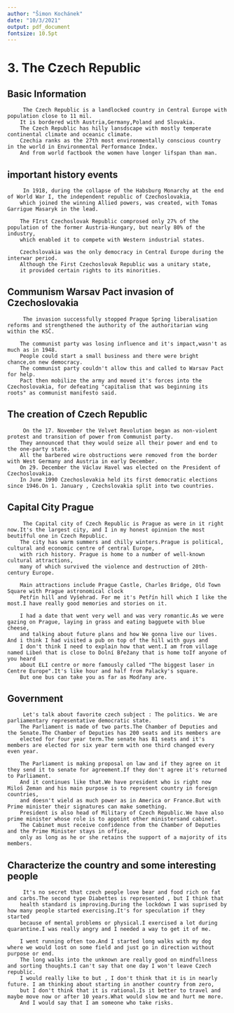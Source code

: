 ```yaml
---
author: "Šimon Kochánek"
date: "10/3/2021"
output: pdf_document
fontsize: 10.5pt
---
```


<style type="text/css">
body{
    font-size: 10.5pt;
}
</style>

# 3. The Czech Republic

## Basic Information

         The Czech Republic is a landlocked country in Central Europe with population close to 11 mil.
        It is bordered with Austria,Germany,Poland and Slovakia.
        The Czech Republic has hilly lansdscape with mostly temperate continental climate and oceanic climate.
        Czechia ranks as the 27th most environmentally conscious country in the world in Environmental Performance Index.
        And from world factbook the women have longer lifspan than man.

## important history events

         In 1918, during the collapse of the Habsburg Monarchy at the end of World War I, the independent republic of Czechoslovakia,
        which joined the winning Allied powers, was created, with Tomas Garrigue Masaryk in the lead.

        The FIrst Czechoslovak Republic comprosed only 27% of the population of the former Austria-Hungary, but nearly 80% of the industry,
        which enabled it to compete with Western industrial states.

        Czechslovakia was the only democracy in Central Europe during the interwar period.
        Although the First Czechoslovak Republic was a unitary state,
        it provided certain rights to its minorities.

## Communism Warsav Pact invasion of Czechoslovakia

         The invasion successfully stopped Prague Spring liberalisation reforms and strengthened the authority of the authoritarian wing within the KSČ.

        The communist party was losing influence and it's impact,wasn't as much as in 1948.
        People could start a small business and there were bright chance,on new democracy.
        The communist party couldn't allow this and called to Warsav Pact for help.
        Pact then mobilize the army and moved it's forces into the Czechoslovakia, for defeating "capitalism that was beginning its roots" as communist manifesto said.

## The creation of Czech Republic

         On the 17. November the Velvet Revolution began as non-violent protest and transition of power from Communist party.
        They announced that they would seize all their power and end to the one-party state.
        All the barbered wire obstructions were removed from the border with West Germany and Austria in early December.
        On 29. December the Václav Havel was elected on the President of Czechoslovakia.
        In June 1990 Czechoslovakia held its first democratic elections since 1946.On 1. January , Czechslovakia split into two countries.

## Capital City Prague

         The Capital city of Czech Republic is Prague as were in it right now.It's the largest city, and I in my honest opinnion the most beutifful one in Czech Republic.
        The city has warm summers and chilly winters.Prague is political, cultural and economic centre of central Europe,
        with rich history. Prague is home to a number of well-known cultural attractions,
        many of which survived the violence and destruction of 20th-century Europe.

        Main attractions include Prague Castle, Charles Bridge, Old Town Square with Prague astronomical clock
        Petřín hill and Vyšehrad. For me it's Petřín hill which I like the most.I have really good memories and stories on it.

        I had a date that went very well and was very romantic.As we were gazing on Prague, laying in grass and eating bagguete with blue cheese,
        and talking about future plans and how We gonna live our lives. And i think I had visited a pub on top of the hill with guys and
        I don't think I need to explain how that went.I am from village named Libeń that is close to Dolní Břežany that is home toIf anyone of you heard
        about ELI centre or more famously called "The biggest laser in Centre Europe".It's like hour and half from Palacky's square.
        But one bus can take you as far as Modřany are.

## Government

         Let's talk about favorite czech subject : The politics. We are parliamentary representative democratic state.
        The Parliament is made of two parts.The Chamber of Deputies and the Senate.The Chamber of Deputies has 200 seats and its members are
        elected for four year term.The senate has 81 seats and it's members are elected for six year term with one third changed every even year.

        The Parliament is making proposal on law and if they agree on it they send it to senate for agreement.If they don't agree it's returned to Parliament.
        And it continues like that.We have president who is right now Miloš Zeman and his main purpose is to represent country in foreign countries,
        and doesn't wield as much power as in America or France.But with Prime minister their signatures can make something.
        President is also head of Military of Czech Republic.We have also prime minister whose role is to appoint other ministersand cabinet.
        The Cabinet must receive confidence from the Chamber of Deputies and the Prime Minister stays in office,
        only as long as he or she retains the support of a majority of its members.

## Characterize the country and some interesting people

         It's no secret that czech people love bear and food rich on fat and carbs.The second type Diabettes is represented , but I think that
        health standard is improving.During the lockdown I was suprised by how many people started exercising.It's for speculation if they started
        because of mental problems or physical.I exercised a lot during quarantine.I was really angry and I needed a way to get it of me.
        
        I went running often too.And I started long walks with my dog where we would lost on some field and just go in direction without purpose or end.
        The long walks into the unknown are really good on mindfullness and sorting thoughts.I can't say that one day I won't leave Czech republic.
        I would really like to but , I don't think that it is in nearly future. I am thinking about starting in another country from zero,
        but I don't think that it is rational.Is it better to travel and maybe move now or after 10 years.What would slow me and hurt me more.
        And I would say that I am someone who take risks.
